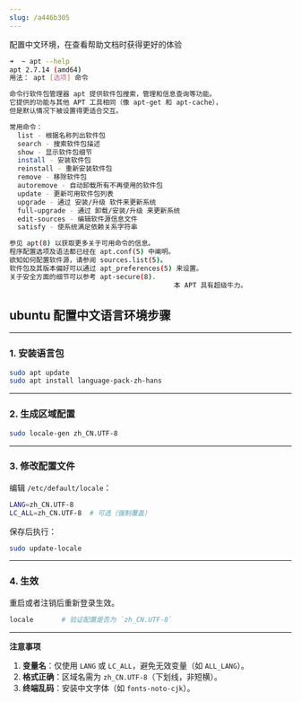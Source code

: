 ```yaml
---
slug: /a446b305
---
```

配置中文环境，在查看帮助文档时获得更好的体验

```bash
➜  ~ apt --help           
apt 2.7.14 (amd64)
用法： apt [选项] 命令

命令行软件包管理器 apt 提供软件包搜索，管理和信息查询等功能。
它提供的功能与其他 APT 工具相同（像 apt-get 和 apt-cache），
但是默认情况下被设置得更适合交互。

常用命令：
  list - 根据名称列出软件包
  search - 搜索软件包描述
  show - 显示软件包细节
  install - 安装软件包
  reinstall - 重新安装软件包
  remove - 移除软件包
  autoremove - 自动卸载所有不再使用的软件包
  update - 更新可用软件包列表
  upgrade - 通过 安装/升级 软件来更新系统
  full-upgrade - 通过 卸载/安装/升级 来更新系统
  edit-sources - 编辑软件源信息文件
  satisfy - 使系统满足依赖关系字符串

参见 apt(8) 以获取更多关于可用命令的信息。
程序配置选项及语法都已经在 apt.conf(5) 中阐明。
欲知如何配置软件源，请参阅 sources.list(5)。
软件包及其版本偏好可以通过 apt_preferences(5) 来设置。
关于安全方面的细节可以参考 apt-secure(8).
                                         本 APT 具有超级牛力。
```



## **ubuntu 配置中文语言环境步骤**  

---

### **1. 安装语言包**  
```bash  
sudo apt update  
sudo apt install language-pack-zh-hans  
```

---

### **2. 生成区域配置**  
```bash  
sudo locale-gen zh_CN.UTF-8  
```

---

### **3. 修改配置文件**  
编辑 `/etc/default/locale`：  
```bash  
LANG=zh_CN.UTF-8  
LC_ALL=zh_CN.UTF-8  # 可选（强制覆盖）  
```
保存后执行：  
```bash  
sudo update-locale  
```

---

### **4. 生效**  

重启或者注销后重新登录生效。

```bash  
locale 		 # 验证配置是否为 `zh_CN.UTF-8`   
```


---

**注意事项**  
1. **变量名**：仅使用 `LANG` 或 `LC_ALL`，避免无效变量（如 `ALL_LANG`）。  
2. **格式正确**：区域名需为 `zh_CN.UTF-8`（下划线，非短横）。  
3. **终端乱码**：安装中文字体（如 `fonts-noto-cjk`）。

